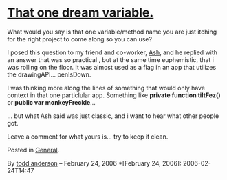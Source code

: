# [That one dream variable.](http://custardbelly.com/blog/2006/02/24/that-one-dream-variable/)

What would you say is that one variable/method name you are just itching for the right project to come along so you can use?

I posed this question to my friend and co-worker, [Ash](http://www.razorberry.com/blog), and he replied with an answer that was so practical , but at the same time euphemistic, that i was rolling on the floor. It was almost used as a flag in an app that utilizes the drawingAPI… penIsDown. 

I was thinking more along the lines of something that would only have context in that one particlular app. Something like **private function tiltFez()** or **public var monkeyFreckle**…

… but what Ash said was just classic, and i want to hear what other people got.

Leave a comment for what yours is… try to keep it clean.

Posted in [General](http://custardbelly.com/blog/category/general/).

By [todd anderson](http://custardbelly.com/blog/author/todd-anderson/) – February 24, 2006
  *[February 24, 2006]: 2006-02-24T14:47
